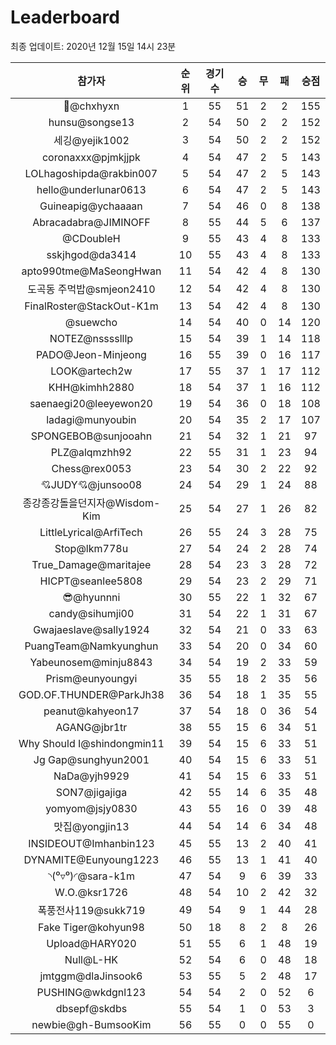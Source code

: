 # Leaderboard
최종 업데이트: 2020년 12월 15일 14시 23분




| 참가자 | 순위 | 경기수 | 승 | 무 | 패 | 승점 |
|:---:|:---:|:---:|:---:|:---:|:---:|:---:|
| 👑@chxhyxn | 1 | 55 | 51 | 2 | 2 | 155 |
| hunsu@songse13 | 2 | 54 | 50 | 2 | 2 | 152 |
| 세깅@yejik1002 | 3 | 54 | 50 | 2 | 2 | 152 |
| coronaxxx@pjmkjjpk | 4 | 54 | 47 | 2 | 5 | 143 |
| LOLhagoshipda@rakbin007 | 5 | 54 | 47 | 2 | 5 | 143 |
| hello@underlunar0613 | 6 | 54 | 47 | 2 | 5 | 143 |
| Guineapig@ychaaaan | 7 | 54 | 46 | 0 | 8 | 138 |
| Abracadabra@JIMINOFF | 8 | 55 | 44 | 5 | 6 | 137 |
| @CDoubleH | 9 | 55 | 43 | 4 | 8 | 133 |
| sskjhgod@da3414 | 10 | 55 | 43 | 4 | 8 | 133 |
| apto990tme@MaSeongHwan | 11 | 54 | 42 | 4 | 8 | 130 |
| 도곡동 주먹밥@smjeon2410 | 12 | 54 | 42 | 4 | 8 | 130 |
| FinalRoster@StackOut-K1m | 13 | 54 | 42 | 4 | 8 | 130 |
| @suewcho | 14 | 54 | 40 | 0 | 14 | 120 |
| NOTEZ@nsssslllp | 15 | 54 | 39 | 1 | 14 | 118 |
| PADO@Jeon-Minjeong | 16 | 55 | 39 | 0 | 16 | 117 |
| LOOK@artech2w | 17 | 55 | 37 | 1 | 17 | 112 |
| KHH@kimhh2880 | 18 | 54 | 37 | 1 | 16 | 112 |
| saenaegi20@leeyewon20 | 19 | 54 | 36 | 0 | 18 | 108 |
| ladagi@munyoubin | 20 | 54 | 35 | 2 | 17 | 107 |
| SPONGEBOB@sunjooahn | 21 | 54 | 32 | 1 | 21 | 97 |
| PLZ@alqmzhh92 | 22 | 55 | 31 | 1 | 23 | 94 |
| Chess@rex0053 | 23 | 54 | 30 | 2 | 22 | 92 |
| 💘JUDY💘@junsoo08 | 24 | 54 | 29 | 1 | 24 | 88 |
| 종강종강돌을던지자@Wisdom-Kim | 25 | 54 | 27 | 1 | 26 | 82 |
| LittleLyrical@ArfiTech | 26 | 55 | 24 | 3 | 28 | 75 |
| Stop@lkm778u | 27 | 54 | 24 | 2 | 28 | 74 |
| True_Damage@maritajee | 28 | 54 | 23 | 3 | 28 | 72 |
| HICPT@seanlee5808 | 29 | 54 | 23 | 2 | 29 | 71 |
| 😎@hyunnni | 30 | 55 | 22 | 1 | 32 | 67 |
| candy@sihumji00 | 31 | 54 | 22 | 1 | 31 | 67 |
| Gwajaeslave@sally1924 | 32 | 54 | 21 | 0 | 33 | 63 |
| PuangTeam@Namkyunghun | 33 | 54 | 20 | 0 | 34 | 60 |
| Yabeunosem@minju8843 | 34 | 54 | 19 | 2 | 33 | 59 |
| Prism@eunyoungyi | 35 | 55 | 18 | 2 | 35 | 56 |
| GOD.OF.THUNDER@ParkJh38 | 36 | 54 | 18 | 1 | 35 | 55 |
| peanut@kahyeon17 | 37 | 54 | 18 | 0 | 36 | 54 |
| AGANG@jbr1tr | 38 | 55 | 15 | 6 | 34 | 51 |
| Why Should I@shindongmin11 | 39 | 54 | 15 | 6 | 33 | 51 |
| Jg Gap@sunghyun2001 | 40 | 54 | 15 | 6 | 33 | 51 |
| NaDa@yjh9929 | 41 | 54 | 15 | 6 | 33 | 51 |
| SON7@jigajiga | 42 | 55 | 14 | 6 | 35 | 48 |
| yomyom@jsjy0830 | 43 | 55 | 16 | 0 | 39 | 48 |
| 맛집@yongjin13 | 44 | 54 | 14 | 6 | 34 | 48 |
| INSIDEOUT@Imhanbin123 | 45 | 55 | 13 | 2 | 40 | 41 |
| DYNAMITE@Eunyoung1223 | 46 | 55 | 13 | 1 | 41 | 40 |
| ◝(⁰▿⁰)◜@sara-k1m | 47 | 54 | 9 | 6 | 39 | 33 |
| W.O.@ksr1726 | 48 | 54 | 10 | 2 | 42 | 32 |
| 폭풍전사119@sukk719 | 49 | 54 | 9 | 1 | 44 | 28 |
| Fake Tiger@kohyun98 | 50 | 18 | 8 | 2 | 8 | 26 |
| Upload@HARY020 | 51 | 55 | 6 | 1 | 48 | 19 |
| Null@L-HK | 52 | 54 | 6 | 0 | 48 | 18 |
| jmtggm@dlaJinsook6 | 53 | 55 | 5 | 2 | 48 | 17 |
| PUSHING@wkdgnl123 | 54 | 54 | 2 | 0 | 52 | 6 |
| dbsepf@skdbs | 55 | 54 | 1 | 0 | 53 | 3 |
| newbie@gh-BumsooKim | 56 | 55 | 0 | 0 | 55 | 0 |